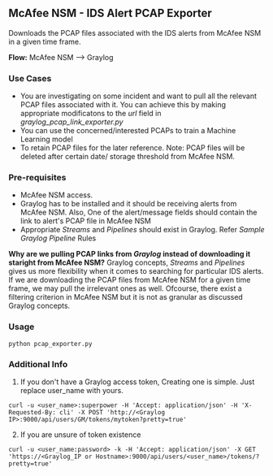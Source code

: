 ## McAfee NSM - IDS Alert PCAP Exporter
Downloads the PCAP files associated with the IDS alerts from McAfee NSM in a given time frame.

**Flow:**
McAfee NSM --> Graylog 

### Use Cases
* You are investigating on some incident and want to pull all the relevant PCAP files associated with it. You can achieve this by making appropriate modificatons to the *url* field in *graylog_pcap_link_exporter.py*
* You can use the concerned/interested PCAPs to train a Machine Learning model 
* To retain PCAP files for the later reference. Note: PCAP files will be deleted after certain date/ storage threshold from McAfee NSM.

### Pre-requisites
* McAfee NSM access.
* Graylog has to be installed and it should be receiving alerts from McAfee NSM. Also, One of the alert/message fields should contain the link to alert's PCAP file in McAfee NSM
* Appropriate *Streams* and *Pipelines* should exist in Graylog. Refer *Sample Graylog Pipeline* Rules 

**Why are we pulling PCAP links from *Graylog* instead of downloading it staright from McAfee NSM?**
Graylog concepts, *Streams* and *Pipelines* gives us more flexibility when it comes to searching for particular IDS alerts. If we are downloading the PCAP files from McAfee NSM for a given time frame, we may pull the irrelevant ones as well. Ofcourse, there exist a filtering criterion in McAfee NSM but it is not as granular as discussed Graylog concepts.

### Usage
```
python pcap_exporter.py
```
### Additional Info
1. If you don't have a Graylog access token, Creating one is simple. Just replace user_name with yours.
```
curl -u <user_name>:superpower -H 'Accept: application/json' -H 'X-Requested-By: cli' -X POST 'http://<Graylog IP>:9000/api/users/GM/tokens/mytoken?pretty=true'
```
2. If you are unsure of token existence 
```
curl -u <user_name:password> -k -H 'Accept: application/json' -X GET 'https://<Graylog_IP or Hostname>:9000/api/users/<user_name>/tokens/?pretty=true'
```
